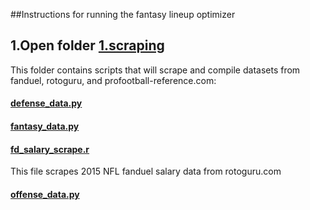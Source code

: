 ##Instructions for running the fantasy lineup optimizer

  ## 1.Open folder [1.scraping](https://github.com/brttstl/proj-fantasy/tree/master/1.scraping)
  This folder contains scripts that will scrape and compile datasets from fanduel, rotoguru, and profootball-reference.com:
  #### [defense_data.py](https://github.com/brttstl/proj-fantasy/blob/master/1.scraping/defense_data.py)
  #### [fantasy_data.py](https://github.com/brttstl/proj-fantasy/blob/master/1.scraping/fantasy_data.py)
  #### [fd_salary_scrape.r](https://github.com/brttstl/proj-fantasy/blob/master/1.scraping/fd_salary_scrape.R)
  This file scrapes 2015 NFL fanduel salary data from rotoguru.com
  #### [offense_data.py](https://github.com/brttstl/proj-fantasy/blob/master/1.scraping/offense_data.py)
